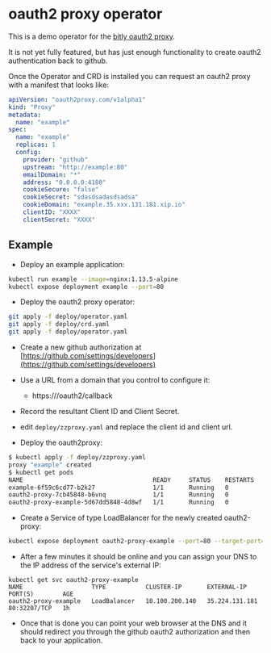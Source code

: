 # oauth2 proxy operator

This is a demo operator for the [bitly oauth2 proxy](https://github.com/bitly/oauth2_proxy).

It is not yet fully featured, but has just enough functionality to create oauth2 authentication back to github.

Once the Operator and CRD is installed you can request an oauth2 proxy with a manifest that looks like:

```yaml
apiVersion: "oauth2proxy.com/v1alpha1"
kind: "Proxy"
metadata:
  name: "example"
spec:
  name: "example"
  replicas: 1
  config:
    provider: "github"
    upstream: "http://example:80"
    emailDomain: "*"
    address: "0.0.0.0:4180"
    cookieSecure: "false"
    cookieSecret: "sdasdsadasdsadsa"
    cookieDomain: "example.35.xxx.131.181.xip.io"
    clientID: "XXXX"
    clientSecret: "XXXX"
```

## Example

* Deploy an example application:

```bash
kubectl run example --image=nginx:1.13.5-alpine
kubectl expose deployment example --port=80
```

* Deploy the oauth2 proxy operator:

```bash
git apply -f deploy/operator.yaml
git apply -f deploy/crd.yaml
git apply -f deploy/operator.yaml
```

* Create a new github authorization at [https://github.com/settings/developers](https://github.com/settings/developers)

* Use a URL from a domain that you control to configure it:
  * https://<domain>/oauth2/callback

* Record the resultant Client ID and Client Secret.

* edit `deploy/zzproxy.yaml` and replace the client id and client url.

* Deploy the oauth2proxy:

```bash
$ kubectl apply -f deploy/zzproxy.yaml
proxy "example" created
$ kubectl get pods
NAME                                    READY     STATUS    RESTARTS   AGE
example-6f59c6cd77-b2k27                1/1       Running   0          1h
oauth2-proxy-7cb45848-b6vnq             1/1       Running   0          5m
oauth2-proxy-example-5d67dd5848-4d8wf   1/1       Running   0          5m
```

* Create a Service of type LoadBalancer for the newly created oauth2-proxy:

```bash
kubectl expose deployment oauth2-proxy-example --port=80 --target-port=4180 --type=LoadBalancer
```

* After a few minutes it should be online and you can assign your DNS to the IP address of the service's external IP:

```
kubectl get svc oauth2-proxy-example
NAME                   TYPE           CLUSTER-IP       EXTERNAL-IP      PORT(S)        AGE
oauth2-proxy-example   LoadBalancer   10.100.200.140   35.224.131.181   80:32207/TCP   1h
```

* Once that is done you can point your web browser at the DNS and it should redirect you through the github oauth2 authorization and then back to your application.
